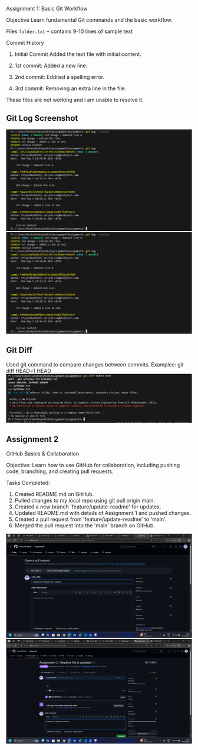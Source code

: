 Assignment 1: Basic Git Workflow

Objective
Learn fundamental Git commands and the basic workflow.

Files
`folder.txt` – contains 9-10 lines of sample text

Commit History
1. Initial Commit
Added the text file with initial content.

2. 1st commit:
Added a new line.

3. 2nd commit:
Eddited a spelling error.

4. 3rd commit:
Removing an extra line in the file.

These files are not working and i am unable to resolve it.

## Git Log Screenshot
![Git Log Output](./ss/gitlog3.png) 
![Git log output](<git_log.png>)

## Git Diff    
Used git command to compare changes between commits. Examples:
git diff HEAD~1 HEAD
![Git log Output](<editcomp.png>)

## Assignment 2
GitHub Basics & Collaboration

Objective:
Learn how to use GitHub for collaboration, including pushing code, branching, and creating pull requests.

Tasks Completed:
1. Created README.md on GitHub.
2. Pulled changes to my local repo using git pull origin main.
3. Created a new branch 'feature/update-readme' for updates.
4. Updated README.md with details of Assignment 1 and pushed changes.
5. Created a pull request from 'feature/update-readme' to 'main'.
6. Merged the pull request into the 'main' branch on GitHub.


![Git Log Output](<mergePull1.png>) 
![Git Log Output](<mergePull2.png>) 